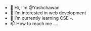 - 👋 Hi, I’m @Yashchawan
- 👀 I’m interested in web development
- 🌱 I’m currently learning CSE
-.
- 📫 How to reach me ....

<!---
Yashchawan/Yashchawan is a ✨ special ✨ repository because its `README.md` (this file) appears on your GitHub profile.
You can click the Preview link to take a look at your changes.
--->
